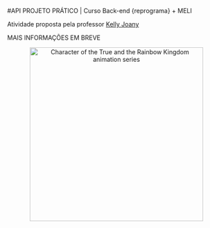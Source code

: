 #API PROJETO PRÁTICO | Curso Back-end {reprograma} + MELI

Atividade proposta pela professor [Kelly Joany](https://www.github.com/kellyjoany)

MAIS INFORMAÇÕES EM BREVE 

<p align="center">
  <img src="https://media0.giphy.com/media/l3nSIMrTlKxFL9UGI/source.gif" width="400" title="Griselda" alt="Character of the True and the Rainbow Kingdom animation series">
</p>

